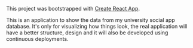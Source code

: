 This project was bootstrapped with [Create React App](https://github.com/facebookincubator/create-react-app).

This is an application to show the data from my university social app database. It's only for visualizing how things look,
the real application will have a better structure, design and it will also be developed using continuous deployments.
